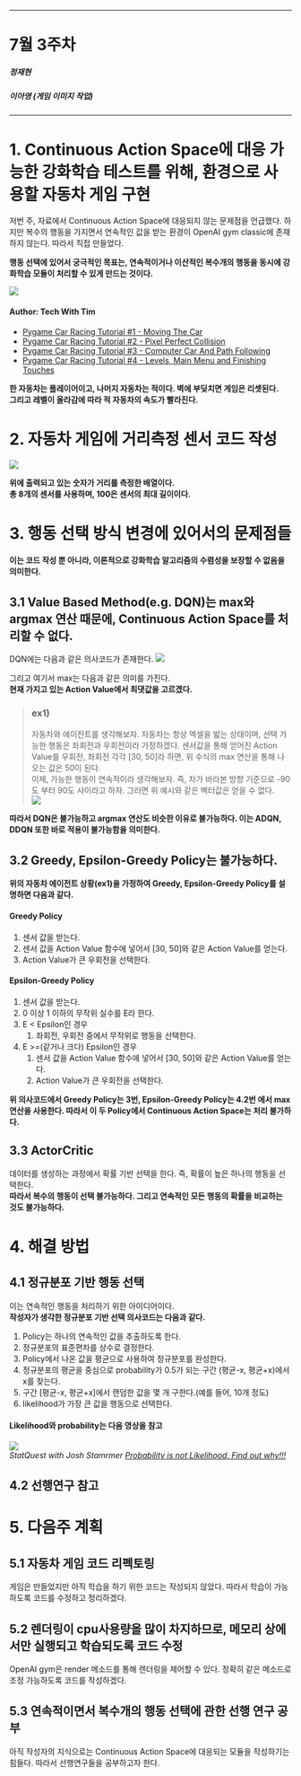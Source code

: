 
---
# 7월 3주차
##### 정재현
##### 이아영 (게임 이미지 작업)
---

# 1. Continuous Action Space에 대응 가능한 강화학습 테스트를 위해, 환경으로 사용할 자동차 게임 구현

저번 주, 자료에서 Continuous Action Space에 대응되지 않는 문제점을 언급했다. 하지만 복수의 행동을 가지면서 연속적인 값을 받는 환경이 OpenAI gym classic에 존재하지 않는다.
따라서 직접 만들었다.

**행동 선택에 있어서 궁극적인 목표는, 연속적이거나 이산적인 복수개의 행동을 동시에 강화학습 모듈이 처리할 수 있게 만드는 것이다.**

![](CarRacing.png)<br/>
#### Author: Tech With Tim 
- [Pygame Car Racing Tutorial #1 - Moving The Car](https://www.youtube.com/watch?v=L3ktUWfAMPg&ab_channel=TechWithTim)
- [Pygame Car Racing Tutorial #2 - Pixel Perfect Collision](https://www.youtube.com/watch?v=WfqXcyF0_b0&ab_channel=TechWithTim)
- [Pygame Car Racing Tutorial #3 - Computer Car And Path Following](https://www.youtube.com/watch?v=V_B5ZCli-rA&ab_channel=TechWithTim)
- [Pygame Car Racing Tutorial #4 - Levels, Main Menu and Finishing Touches](https://www.youtube.com/watch?v=agnVylvZ038&ab_channel=TechWithTim)

**한 자동차는 플레이어이고, 나머지 자동차는 적이다. 벽에 부딪치면 게임은 리셋된다.**<br/>
**그리고 레벨이 올라감에 따라 적 자동차의 속도가 빨라진다.**

# 2. 자동차 게임에 거리측정 센서 코드 작성

![](RayTrace.png)<br/>

**위에 출력되고 있는 숫자가 거리를 측정한 배열이다.**<br/>
**총 8개의 센서를 사용하며, 100은 센서의 최대 길이이다.**

# 3. 행동 선택 방식 변경에 있어서의 문제점들

**이는 코드 작성 뿐 아니라, 이론적으로 강화학습 알고리즘의 수렴성을 보장할 수 없음을 의미한다.**

## 3.1 Value Based Method(e.g. DQN)는 max와 argmax 연산 때문에, Continuous Action Space를 처리할 수 없다.

DQN에는 다음과 같은 의사코드가 존재한다.
![](DQN_max_term.png)<br/>

그리고 여기서 max는 다음과 같은 의미를 가진다.<br/>
**현재 가지고 있는 Action Value에서 최댓값을 고르겠다.**

> ### ex1)<br/>
> 자동차와 에이전트를 생각해보자. 자동차는 항상 엑셀을 밟는 상태이며, 선택 가능한 행동은 좌회전과 우회전이라 가정하겠다.
> 센서값을 통해 얻어진 Action Value를 우회전, 좌회전 각각 [30, 50]라 하면, 위 수식의 max 연산을 통해 나오는 값은 50이 된다.<br/>
> 이제, 가능한 행동이 연속적이라 생각해보자. 즉, 차가 바라본 방향 기준으로 -90도 부터 90도 사이라고 하자. 그러면 위 예시와 같은 벡터값은 얻을 수 없다.<br/>
> ![](ex1.png)<br/>

**따라서 DQN은 불가능하고 argmax 연산도 비슷한 이유로 불가능하다. 이는 ADQN, DDQN 또한 바로 적용이 불가능함을 의미한다.**

## 3.2 Greedy, Epsilon-Greedy Policy는 불가능하다.

**위의 자동차 에이전트 상황(ex1)을 가정하여 Greedy, Epsilon-Greedy Policy를 설명하면 다음과 같다.**

#### Greedy Policy
1. 센서 값을 받는다.
2. 센서 값을 Action Value 함수에 넣어서 [30, 50]와 같은 Action Value를 얻는다.
3. Action Value가 큰 우회전을 선택한다.

#### Epsilon-Greedy Policy
1. 센서 값을 받는다.
2. 0 이상 1 이하의 무작위 실수를 E라 한다.
3. E < Epsilon인 경우
    1. 좌회전, 우회전 중에서 무작위로 행동을 선택한다.
4. E >=(같거나 크다) Epsilon인 경우
    1. 센서 값을 Action Value 함수에 넣어서 [30, 50]와 같은 Action Value를 얻는다.
    2. Action Value가 큰 우회전을 선택한다.

**위 의사코드에서 Greedy Policy는 3번, Epsilon-Greedy Policy는 4.2번 에서 max 연산을 사용한다. 따라서 이 두 Policy에서 Continuous Action Space는 처리 불가하다.**

## 3.3 ActorCritic

데이터를 생성하는 과정에서 확률 기반 선택을 한다. 즉, 확률이 높은 하나의 행동을 선택한다.<br/>
**따라서 복수의 행동이 선택 불가능하다. 그리고 연속적인 모든 행동의 확률을 비교하는 것도 불가능하다.**

# 4. 해결 방법

## 4.1 정규분포 기반 행동 선택

이는 연속적인 행동을 처리하기 위한 아이디어이다.<br/>
**작성자가 생각한 정규분포 기반 선택 의사코드는 다음과 같다.**

1. Policy는 하나의 연속적인 값을 추출하도록 한다.
2. 정규분포의 표준편차를 상수로 결정한다.
3. Policy에서 나온 값을 평균으로 사용하여 정규분포를 완성한다.
4. 정규분포의 평균을 중심으로 probability가 0.5가 되는 구간 (평균-x, 평균+x)에서 x를 찾는다.
5. 구간 [평균-x, 평균+x]에서 랜덤한 값을 몇 개 구한다.(예를 들어, 10개 정도)
6. likelihood가 가장 큰 값을 행동으로 선택한다.

#### Likelihood와 probability는 다음 영상을 참고
![](likelihood.png)<br/>
*StatQuest with Josh Stamrmer [Probability is not Likelihood. Find out why!!!](https://www.youtube.com/watch?v=pYxNSUDSFH4&ab_channel=StatQuestwithJoshStarmer)*

## 4.2 선행연구 참고

# 5. 다음주 계획

## 5.1 자동차 게임 코드 리펙토링

게임은 만들었지만 아직 학습을 하기 위한 코드는 작성되지 않았다. 따라서 학습이 가능하도록 코드를 수정하고 정리하겠다.

## 5.2 렌더링이 cpu사용량을 많이 차지하므로, 메모리 상에서만 실행되고 학습되도록 코드 수정

OpenAI gym은 render 메소드를 통해 렌더링을 제어할 수 있다. 정확히 같은 메소드로 조정 가능하도록 코드를 작성하겠다.

## 5.3 연속적이면서 복수개의 행동 선택에 관한 선행 연구 공부

아직 작성자의 지식으로는 Continuous Action Space에 대응되는 모듈을 작성하기는 힘들다. 따라서 선행연구들을 공부하고자 한다.
